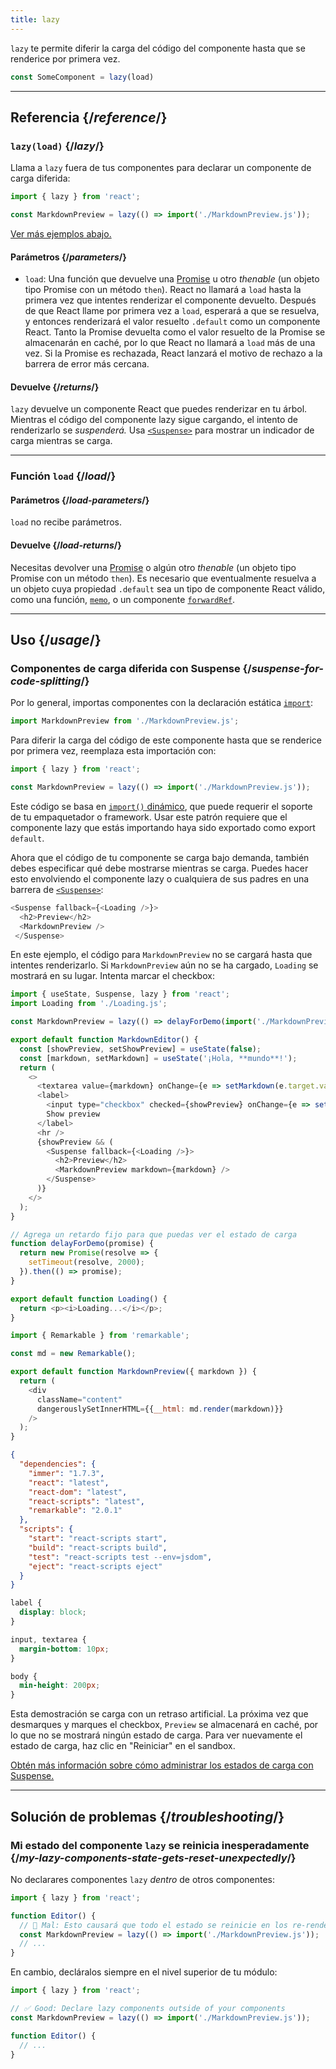 ```yaml
---
title: lazy
---
```


<Intro>

`lazy` te permite diferir la carga del código del componente hasta que se renderice por primera vez.

```js
const SomeComponent = lazy(load)
```

</Intro>

<InlineToc />

---

## Referencia {/*reference*/}

### `lazy(load)` {/*lazy*/}

Llama a `lazy` fuera de tus componentes para declarar un componente de carga diferida:

```js
import { lazy } from 'react';

const MarkdownPreview = lazy(() => import('./MarkdownPreview.js'));
```

[Ver más ejemplos abajo.](#usage)

#### Parámetros {/*parameters*/}

* `load`: Una función que devuelve una [Promise](https://developer.mozilla.org/es/docs/Web/JavaScript/Reference/Global_Objects/Promise) u otro *thenable* (un objeto tipo Promise con un método `then`). React no llamará a `load` hasta la primera vez que intentes renderizar el componente devuelto. Después de que React llame por primera vez a `load`, esperará a que se resuelva, y entonces renderizará el valor resuelto `.default` como un componente React. Tanto la Promise devuelta como el valor resuelto de la Promise se almacenarán en caché, por lo que React no llamará a `load` más de una vez. Si la Promise es rechazada, React lanzará el motivo de rechazo a la barrera de error más cercana.

#### Devuelve {/*returns*/}

`lazy` devuelve un componente React que puedes renderizar en tu árbol. Mientras el código del componente lazy sigue cargando, el intento de renderizarlo se _suspenderá._ Usa [`<Suspense>`](/reference/react/Suspense) para mostrar un indicador de carga mientras se carga.

---

### Función `load` {/*load*/}

#### Parámetros {/*load-parameters*/}

`load` no recibe parámetros.

#### Devuelve {/*load-returns*/}

Necesitas devolver una [Promise](https://developer.mozilla.org/es/docs/Web/JavaScript/Reference/Global_Objects/Promise) o algún otro *thenable* (un objeto tipo Promise con un método `then`). Es necesario que eventualmente resuelva a un objeto cuya propiedad `.default` sea un tipo de componente React válido, como una función, [`memo`](/reference/react/memo), o un componente [`forwardRef`](/reference/react/forwardRef).

---

## Uso {/*usage*/}

### Componentes de carga diferida con Suspense {/*suspense-for-code-splitting*/}

Por lo general, importas componentes con la declaración estática [`import`](https://developer.mozilla.org/en-US/docs/Web/JavaScript/Reference/Statements/import):

```js
import MarkdownPreview from './MarkdownPreview.js';
```

Para diferir la carga del código de este componente hasta que se renderice por primera vez, reemplaza esta importación con:

```js
import { lazy } from 'react';

const MarkdownPreview = lazy(() => import('./MarkdownPreview.js'));
```

Este código se basa en [`import()` dinámico](https://developer.mozilla.org/en-US/docs/Web/JavaScript/Reference/Operators/import), que puede requerir el soporte de tu empaquetador o framework. Usar este patrón requiere que el componente lazy que estás importando haya sido exportado como export `default`.

Ahora que el código de tu componente se carga bajo demanda, también debes especificar qué debe mostrarse mientras se carga. Puedes hacer esto envolviendo el componente lazy o cualquiera de sus padres en una barrera de [`<Suspense>`](/reference/react/Suspense):

```js {1,4}
<Suspense fallback={<Loading />}>
  <h2>Preview</h2>
  <MarkdownPreview />
 </Suspense>
```

En este ejemplo, el código para `MarkdownPreview` no se cargará hasta que intentes renderizarlo. Si `MarkdownPreview` aún no se ha cargado, `Loading` se mostrará en su lugar. Intenta marcar el checkbox:

<Sandpack>

```js src/App.js
import { useState, Suspense, lazy } from 'react';
import Loading from './Loading.js';

const MarkdownPreview = lazy(() => delayForDemo(import('./MarkdownPreview.js')));

export default function MarkdownEditor() {
  const [showPreview, setShowPreview] = useState(false);
  const [markdown, setMarkdown] = useState('¡Hola, **mundo**!');
  return (
    <>
      <textarea value={markdown} onChange={e => setMarkdown(e.target.value)} />
      <label>
        <input type="checkbox" checked={showPreview} onChange={e => setShowPreview(e.target.checked)} />
        Show preview
      </label>
      <hr />
      {showPreview && (
        <Suspense fallback={<Loading />}>
          <h2>Preview</h2>
          <MarkdownPreview markdown={markdown} />
        </Suspense>
      )}
    </>
  );
}

// Agrega un retardo fijo para que puedas ver el estado de carga
function delayForDemo(promise) {
  return new Promise(resolve => {
    setTimeout(resolve, 2000);
  }).then(() => promise);
}
```

```js src/Loading.js
export default function Loading() {
  return <p><i>Loading...</i></p>;
}
```

```js src/MarkdownPreview.js
import { Remarkable } from 'remarkable';

const md = new Remarkable();

export default function MarkdownPreview({ markdown }) {
  return (
    <div
      className="content"
      dangerouslySetInnerHTML={{__html: md.render(markdown)}}
    />
  );
}
```

```json package.json hidden
{
  "dependencies": {
    "immer": "1.7.3",
    "react": "latest",
    "react-dom": "latest",
    "react-scripts": "latest",
    "remarkable": "2.0.1"
  },
  "scripts": {
    "start": "react-scripts start",
    "build": "react-scripts build",
    "test": "react-scripts test --env=jsdom",
    "eject": "react-scripts eject"
  }
}
```

```css
label {
  display: block;
}

input, textarea {
  margin-bottom: 10px;
}

body {
  min-height: 200px;
}
```

</Sandpack>

Esta demostración se carga con un retraso artificial. La próxima vez que desmarques y marques el checkbox, `Preview` se almacenará en caché, por lo que no se mostrará ningún estado de carga. Para ver nuevamente el estado de carga, haz clic en "Reiniciar" en el sandbox.

[Obtén más información sobre cómo administrar los estados de carga con Suspense.](/reference/react/Suspense)

---

## Solución de problemas {/*troubleshooting*/}

### Mi estado del componente `lazy` se reinicia inesperadamente {/*my-lazy-components-state-gets-reset-unexpectedly*/}

No declarares componentes `lazy` _dentro_ de otros componentes:

```js {4-5}
import { lazy } from 'react';

function Editor() {
  // 🔴 Mal: Esto causará que todo el estado se reinicie en los re-renderizados.
  const MarkdownPreview = lazy(() => import('./MarkdownPreview.js'));
  // ...
}
```

En cambio, decláralos siempre en el nivel superior de tu módulo:

```js {3-4}
import { lazy } from 'react';

// ✅ Good: Declare lazy components outside of your components
const MarkdownPreview = lazy(() => import('./MarkdownPreview.js'));

function Editor() {
  // ...
}
```
